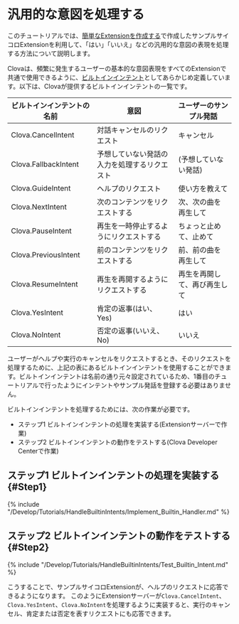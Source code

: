 # 汎用的な意図を処理する
このチュートリアルでは、[簡単なExtensionを作成する](/Develop/Tutorials/Build_Simple_Extension.md)で作成したサンプルサイコロExtensionを利用して、「はい」「いいえ」などの汎用的な意図の表現を処理する方法について説明します。

Clovaは、頻繁に発生するユーザーの基本的な意図表現をすべてのExtensionで共通で使用できるように、[ビルトインインテント](/Design/Design_Custom_Extension.md#BuiltinIntent)としてあらかじめ定義しています。以下は、Clovaが提供するビルトインインテントの一覧です。

| ビルトインインテントの名前 | 意図                                     | ユーザーのサンプル発話       |
| -------------------------- | ---------------------------------------- | ---------------------------- |
| Clova.CancelIntent         | 対話キャンセルのリクエスト               | キャンセル                   |
| Clova.FallbackIntent       | 予想していない発話の入力を処理するリクエスト | (予想していない発話)     |
| Clova.GuideIntent          | ヘルプのリクエスト                       | 使い方を教えて               |
| Clova.NextIntent           | 次のコンテンツをリクエストする           | 次、次の曲を再生して         |
| Clova.PauseIntent          | 再生を一時停止するようにリクエストする   | ちょっと止めて、止めて       |
| Clova.PreviousIntent       | 前のコンテンツをリクエストする           | 前、前の曲を再生して         |
| Clova.ResumeIntent         | 再生を再開するようにリクエストする       | 再生を再開して、再び再生して |
| Clova.YesIntent            | 肯定の返事(はい、Yes)                    | はい                         |
| Clova.NoIntent             | 否定の返事(いいえ、No)                   | いいえ                       |

ユーザーがヘルプや実行のキャンセルをリクエストするとき、そのリクエストを処理するために、上記の表にあるビルトインインテントを使用することができます。ビルトインインテントは名前の通り元々設定されているため、1番目のチュートリアルで行ったようにインテントやサンプル発話を登録する必要はありません。

ビルトインインテントを処理するためには、次の作業が必要です。
* ステップ1 ビルトインインテントの処理を実装する(Extensionサーバーで作業)
* ステップ2 ビルトインインテントの動作をテストする(Clova Developer Centerで作業)

## ステップ1 ビルトインインテントの処理を実装する {#Step1}
{% include "/Develop/Tutorials/HandleBuiltinIntents/Implement_Builtin_Handler.md" %}

## ステップ2 ビルトインインテントの動作をテストする {#Step2}
{% include "/Develop/Tutorials/HandleBuiltinIntents/Test_Builtin_Intent.md" %}

こうすることで、サンプルサイコロExtensionが、ヘルプのリクエストに応答できるようになります。
このようにExtensionサーバーが`Clova.CancelIntent`、`Clova.YesIntent`、`Clova.NoIntent`を処理するように実装すると、実行のキャンセル、肯定または否定を表すリクエストにも応答できます。
